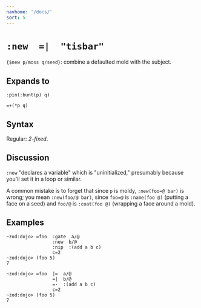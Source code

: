 ```yaml
---
navhome: '/docs/'
sort: 5
---
```


# `:new  =|  "tisbar"`

`{$new p/moss q/seed}`: combine a defaulted mold with the subject.

## Expands to

    :pin(:bunt(p) q)

    =+(*p q)

## Syntax

Regular: *2-fixed*.

## Discussion

`:new` "declares a variable" which is "uninitialized," presumably because you'll
set it in a loop or similar.

A common mistake is to forget that since `p` is moldy, `:new(foo=@ bar)` is
wrong; you mean `:new(foo/@ bar)`, since `foo=@` is `:name(foo @)` (putting a
face on a seed) and `foo/@` is `:coat(foo @)` (wrapping a face around a mold).

## Examples

    ~zod:dojo> =foo  :gate  a/@
                     :new  b/@
                     :nip  :(add a b c)
                     c=2 
    ~zod:dojo> (foo 5)
    7

    ~zod:dojo> =foo  |=  a/@
                     =|  b/@
                     =-  :(add a b c)
                     c=2 
    ~zod:dojo> (foo 5)
    7
